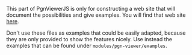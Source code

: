 This part of PgnViewerJS is only for constructing a web site that will document the possibilities and give examples. You will find that web site [here](https://mliebelt.github.io/PgnViewerJS/index.html).

Don't use these files as examples that could be easily adapted, because they are only provided to show the features nicely. Use instead the examples that can be found under `modules/pgn-viewer/examples`.